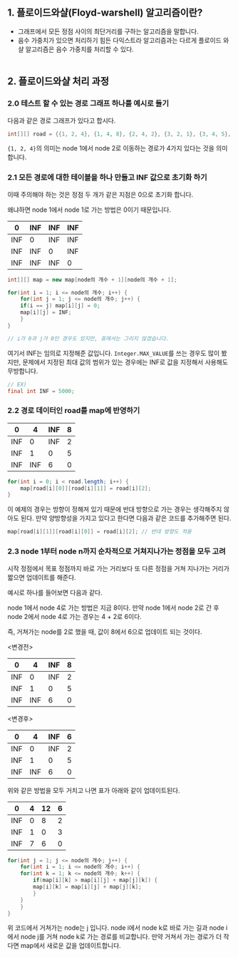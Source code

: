 ## 1. 플로이드와샬(Floyd-warshell) 알고리즘이란?

- 그래프에서 모든 정점 사이의 최단거리를 구하는 알고리즘을 말합니다.
- 음수 가중치가 있으면 처리하기 힘든 다익스트라 알고리즘과는 다르게 플로이드 와샬 알고리즘은 음수 가중치를 처리할 수 있다.
<br><br>

## 2. 플로이드와샬 처리 과정

### 2.0 테스트 할 수 있는 경로 그래프 하나를 예시로 들기

다음과 같은 경로 그래프가 있다고 합시다.

```java
int[][] road = {{1, 2, 4}, {1, 4, 8}, {2, 4, 2}, {3, 2, 1}, {3, 4, 5}, {4, 3, 6}}
```

`{1, 2, 4}`의 의미는 node 1에서 node 2로 이동하는 경로가 4가지 있다는 것을 의미합니다.

### 2.1 모든 경로에 대한 테이블을 하나 만들고 INF 값으로 초기화 하기

이때 주의해야 하는 것은 정점 두 개가 같은 지점은 0으로 초기화 합니다. 

왜냐하면 node 1에서 node 1로 가는 방법은 0이기 때문입니다.

| 0 | INF | INF | INF |
| --- | --- | --- | --- |
| INF | 0 | INF | INF |
| INF | INF | 0 | INF |
| INF | INF | INF | 0 |

```java
int[][] map = new map[node의 개수 + 1][node의 개수 + 1];

for(int i = 1; i <= node의 개수; i++) {
    for(int j = 1; j <= node의 개수; j++) {
	if(i == j) map[i][j] = 0;
	map[i][j] = INF;
    }
}

// i가 0과 j가 0인 경우도 있지만, 표에서는 그리지 않겠습니다.
```

여기서 INF는 임의로 지정해준 값입니다. `Integer.MAX_VALUE`를 쓰는 경우도 많이 봤지만, 문제에서 지정된 최대 값의 범위가 있는 경우에는 INF로 값을 지정해서 사용해도 무방합니다.

```java
// EX)
final int INF = 5000;
```

### 2.2 경로 데이터인 road를 map에 반영하기

| 0 | 4 | INF | 8 |
| --- | --- | --- | --- |
| INF | 0 | INF | 2 |
| INF | 1 | 0 | 5 |
| INF | INF | 6 | 0 |

```java
for(int i = 0; i < road.length; i++) {
    map[road[i][0]][road[i][1]] = road[i][2];
}
```

이 예제의 경우는 방향이 정해져 있기 때문에 반대 방향으로 가는 경우는 생각해주지 않아도 된다. 만약 양방향성을 가지고 있다고 한다면 다음과 같은 코드를 추가해주면 된다.

```java
map[road[i][1]][road[i][0]] = road[i][2]; // 반대 방향도 적용
```

### 2.3 node 1부터 node n까지 순차적으로 거쳐지나가는 정점을 모두 고려

시작 정점에서 목표 정점까지 바로 가는 거리보다 또 다른 정점을 거쳐 지나가는 거리가 짧으면 업데이트를 해준다.

예시로 하나를 들어보면 다음과 같다.

node 1에서 node 4로 가는 방법은 지금 8이다. 만약 node 1에서 node 2로 간 후  node 2에서 node 4로 가는 경우는 4 + 2로 6이다. 

즉, 거쳐가는 node를 2로 했을 때, 값이 8에서 6으로 업데이트 되는 것이다.

<변경전>

| 0 | 4 | INF | 8 |
| --- | --- | --- | --- |
| INF | 0 | INF | 2 |
| INF | 1 | 0 | 5 |
| INF | INF | 6 | 0 |

<변경후>

| 0 | 4 | INF | 6 |
| --- | --- | --- | --- |
| INF | 0 | INF | 2 |
| INF | 1 | 0 | 5 |
| INF | INF | 6 | 0 |

위와 같은 방법을 모두 거치고 나면 표가 아래와 같이 업데이트된다.

| 0 | 4 | 12 | 6 |
| --- | --- | --- | --- |
| INF | 0 | 8 | 2 |
| INF | 1 | 0 | 3 |
| INF | 7 | 6 | 0 |

```java
for(int j = 1; j <= node의 개수; j++) {
    for(int i = 1; i <= node의 개수; i++) {
	for(int k = 1; k <= node의 개수; k++) {
	    if(map[i][k] > map[i][j] + map[j][k]) {
		map[i][k] = map[i][j] + map[j][k];
	    }
	}
    }
}
```

위 코드에서 거쳐가는 node는 j 입니다. node i에서 node k로 바로 가는 길과 node i에서 node j를 거쳐 node k로 가는 경로를 비교합니다. 만약 거쳐서 가는 경로가 더 작다면 map에서 새로운 값을 업데이트합니다.
